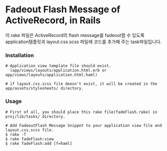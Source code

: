 # Fadeout Flash Message of ActiveRecord, in Rails

이 rake 파일은 ActiveRecord의 flash message를 fadeout할 수 있도록 application템플릿과 layout.css.scss 파일에 코드를 추가해 주는 task파일입니다. 

### Installation

    # Application view template file should exist.
      (app/views/layouts/application.html.erb or app/views/layouts/application.html.haml)
      
    # if layout.css.scss file doesn't exist, it will be created in the app/assets/stylesheets/ directory.

### Usage

    # First of all, you should place this rake file(fadeFlash.rake) in proj/lib/tasks/ directory.
    
    # Add FadeoutFlash Message Snippet to your application view file and layout.css.scss file.
    $ rake -T
    $ rake fadeFlash:view
    $ rake fadeFlash:add [f=haml]
